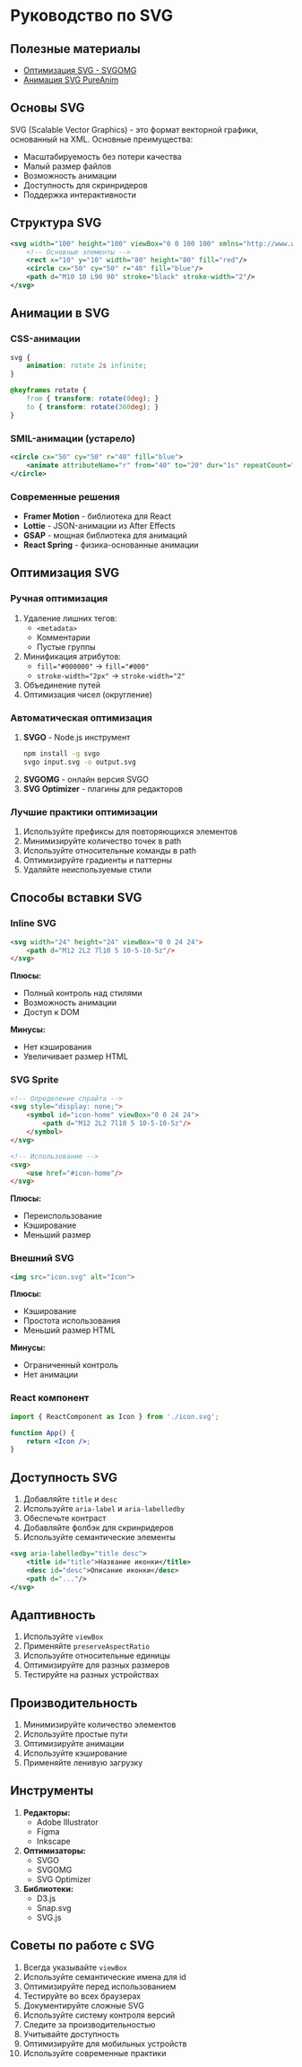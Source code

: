 # Руководство по SVG

## Полезные материалы
- [Оптимизация SVG - SVGOMG](https://jakearchibald.github.io/svgomg/)
- [Анимация SVG PureAnim](https://pureanim.netlify.app/)

## Основы SVG
SVG (Scalable Vector Graphics) - это формат векторной графики, основанный на XML. Основные преимущества:
- Масштабируемость без потери качества
- Малый размер файлов
- Возможность анимации
- Доступность для скринридеров
- Поддержка интерактивности

## Структура SVG
```xml
<svg width="100" height="100" viewBox="0 0 100 100" xmlns="http://www.w3.org/2000/svg">
    <!-- Основные элементы -->
    <rect x="10" y="10" width="80" height="80" fill="red"/>
    <circle cx="50" cy="50" r="40" fill="blue"/>
    <path d="M10 10 L90 90" stroke="black" stroke-width="2"/>
</svg>
```

## Анимации в SVG

### CSS-анимации
```css
svg {
    animation: rotate 2s infinite;
}

@keyframes rotate {
    from { transform: rotate(0deg); }
    to { transform: rotate(360deg); }
}
```

### SMIL-анимации (устарело)
```xml
<circle cx="50" cy="50" r="40" fill="blue">
    <animate attributeName="r" from="40" to="20" dur="1s" repeatCount="indefinite"/>
</circle>
```

### Современные решения
- **Framer Motion** - библиотека для React
- **Lottie** - JSON-анимации из After Effects
- **GSAP** - мощная библиотека для анимаций
- **React Spring** - физика-основанные анимации

## Оптимизация SVG

### Ручная оптимизация
1. Удаление лишних тегов:
   - `<metadata>`
   - Комментарии
   - Пустые группы
2. Минификация атрибутов:
   - `fill="#000000"` → `fill="#000"`
   - `stroke-width="2px"` → `stroke-width="2"`
3. Объединение путей
4. Оптимизация чисел (округление)

### Автоматическая оптимизация
1. **SVGO** - Node.js инструмент
   ```bash
   npm install -g svgo
   svgo input.svg -o output.svg
   ```
2. **SVGOMG** - онлайн версия SVGO
3. **SVG Optimizer** - плагины для редакторов

### Лучшие практики оптимизации
1. Используйте префиксы для повторяющихся элементов
2. Минимизируйте количество точек в path
3. Используйте относительные команды в path
4. Оптимизируйте градиенты и паттерны
5. Удаляйте неиспользуемые стили

## Способы вставки SVG

### Inline SVG
```html
<svg width="24" height="24" viewBox="0 0 24 24">
    <path d="M12 2L2 7l10 5 10-5-10-5z"/>
</svg>
```
**Плюсы:**
- Полный контроль над стилями
- Возможность анимации
- Доступ к DOM

**Минусы:**
- Нет кэширования
- Увеличивает размер HTML

### SVG Sprite
```html
<!-- Определение спрайта -->
<svg style="display: none;">
    <symbol id="icon-home" viewBox="0 0 24 24">
        <path d="M12 2L2 7l10 5 10-5-10-5z"/>
    </symbol>
</svg>

<!-- Использование -->
<svg>
    <use href="#icon-home"/>
</svg>
```
**Плюсы:**
- Переиспользование
- Кэширование
- Меньший размер

### Внешний SVG
```html
<img src="icon.svg" alt="Icon">
```
**Плюсы:**
- Кэширование
- Простота использования
- Меньший размер HTML

**Минусы:**
- Ограниченный контроль
- Нет анимации

### React компонент
```jsx
import { ReactComponent as Icon } from './icon.svg';

function App() {
    return <Icon />;
}
```

## Доступность SVG
1. Добавляйте `title` и `desc`
2. Используйте `aria-label` и `aria-labelledby`
3. Обеспечьте контраст
4. Добавляйте фолбэк для скринридеров
5. Используйте семантические элементы

```xml
<svg aria-labelledby="title desc">
    <title id="title">Название иконки</title>
    <desc id="desc">Описание иконки</desc>
    <path d="..."/>
</svg>
```

## Адаптивность
1. Используйте `viewBox`
2. Применяйте `preserveAspectRatio`
3. Используйте относительные единицы
4. Оптимизируйте для разных размеров
5. Тестируйте на разных устройствах

## Производительность
1. Минимизируйте количество элементов
2. Используйте простые пути
3. Оптимизируйте анимации
4. Используйте кэширование
5. Применяйте ленивую загрузку

## Инструменты
1. **Редакторы:**
   - Adobe Illustrator
   - Figma
   - Inkscape
2. **Оптимизаторы:**
   - SVGO
   - SVGOMG
   - SVG Optimizer
3. **Библиотеки:**
   - D3.js
   - Snap.svg
   - SVG.js

## Советы по работе с SVG
1. Всегда указывайте `viewBox`
2. Используйте семантические имена для id
3. Оптимизируйте перед использованием
4. Тестируйте во всех браузерах
5. Документируйте сложные SVG
6. Используйте систему контроля версий
7. Следите за производительностью
8. Учитывайте доступность
9. Оптимизируйте для мобильных устройств
10. Используйте современные практики